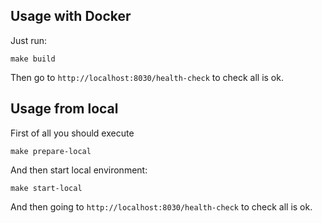 ## Usage with Docker

Just run:

```
make build
```

Then go to `http://localhost:8030/health-check` to check all is ok.

## Usage from local

First of all you should execute 

```
make prepare-local
```

And then start local environment:

```
make start-local
```

And then going to `http://localhost:8030/health-check` to check all is ok.

